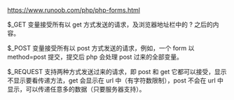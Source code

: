 https://www.runoob.com/php/php-forms.html

$_GET 变量接受所有以 get 方式发送的请求，及浏览器地址栏中的 ? 之后的内容。

$_POST 变量接受所有以 post 方式发送的请求，例如，一个 form 以 method=post 提交，提交后 php 会处理 post 过来的全部变量。

$_REQUEST 支持两种方式发送过来的请求，即 post 和 get 它都可以接受，显示不显示要看传递方法，get 会显示在 url 中（有字符数限制），post 不会在 url 中显示，可以传递任意多的数据（只要服务器支持）。